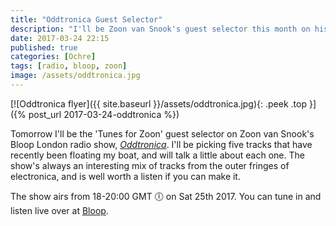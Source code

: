 ```yaml
---
title: "Oddtronica Guest Selector"
description: "I'll be Zoon van Snook's guest selector this month on his Bloop London radio show, Oddtronica."
date: 2017-03-24 22:15
published: true
categories: [Ochre]
tags: [radio, bloop, zoon]
image: /assets/oddtronica.jpg
---
```

[![Oddtronica flyer]({{ site.baseurl }}/assets/oddtronica.jpg){: .peek .top }]({% post_url 2017-03-24-oddtronica %})

Tomorrow I'll be the 'Tunes for Zoon' guest selector on Zoon van Snook's Bloop London radio show, [*Oddtronica*](http://blooplondon.com/shows/zoon-van-snook-2/). I'll be picking five tracks that have recently been floating my boat, and will talk a little about each one. The show's always an interesting mix of tracks from the outer fringes of electronica, and is well worth a listen if you can make it.

The show airs from 18-20:00 GMT 🕕 on Sat 25th 2017. You can tune in and listen live over at [Bloop](http://blooplondon.com/).
